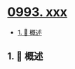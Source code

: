 # [0993. xxx](https://github.com/Tdahuyou/TNotes.leetcode/tree/main/notes/0993.%20xxx)

<!-- region:toc -->

- [1. 📝 概述](#1--概述)

<!-- endregion:toc -->

## 1. 📝 概述
